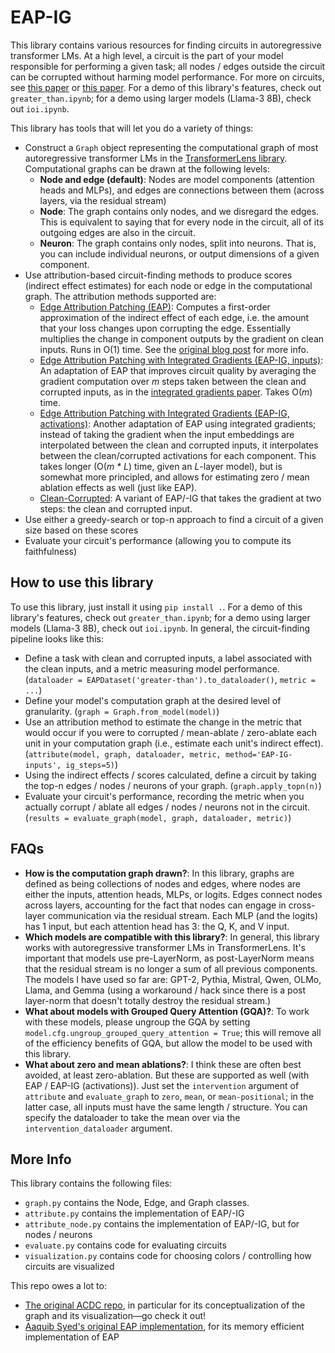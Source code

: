 # EAP-IG
This library contains various resources for finding circuits in autoregressive transformer LMs. At a high level, a circuit is the part of your model responsible for performing a given task; all nodes / edges outside the circuit can be corrupted without harming model performance. For more on circuits, see [this paper](https://arxiv.org/abs/2403.17806 ) or [this paper](https://arxiv.org/abs/2403.19647). For a demo of this library's features, check out `greater_than.ipynb`; for a demo using larger models (Llama-3 8B), check out `ioi.ipynb`.

This library has tools that will let you do a variety of things:
- Construct a `Graph` object representing the computational graph of most autoregressive transformer LMs in the [TransformerLens library](https://github.com/TransformerLensOrg/TransformerLens). Computational graphs can be drawn at the following levels:
    - **Node and edge (default)**: Nodes are model components (attention heads and MLPs), and edges are connections between them (across layers, via the residual stream)
    - **Node**: The graph contains only nodes, and we disregard the edges. This is equivalent to saying that for every node in the circuit, all of its outgoing edges are also in the circuit.
    - **Neuron**: The graph contains only nodes, split into neurons. That is, you can include individual neurons, or output dimensions of a given component. 
- Use attribution-based circuit-finding methods to produce scores (indirect effect estimates) for each node or edge in the computational graph. The attribution methods supported are:
    - [Edge Attribution Patching (EAP)](https://arxiv.org/abs/1703.01365): Computes a first-order approximation of the indirect effect of each edge, i.e. the amount that your loss changes upon corrupting the edge. Essentially multiplies the change in component outputs by the gradient on clean inputs. Runs in O(1) time. See the [original blog post](https://www.neelnanda.io/mechanistic-interpretability/attribution-patching) for more info.
    - [Edge Attribution Patching with Integrated Gradients (EAP-IG, inputs)](https://arxiv.org/abs/2403.17806): An adaptation of EAP that improves circuit quality by averaging the gradient computation over *m* steps taken between the clean and corrupted inputs, as in the [integrated gradients paper](https://arxiv.org/abs/1703.01365). Takes O(*m*) time.
    - [Edge Attribution Patching with Integrated Gradients (EAP-IG, activations)](): Another adaptation of EAP using integrated gradients; instead of taking the gradient when the input embeddings are interpolated between the clean and corrupted inputs, it interpolates between the clean/corrupted activations for each component. This takes longer (O(*m * L*) time, given an *L*-layer model), but is somewhat more principled, and allows for estimating zero / mean ablation effects as well (just like EAP).
    - [Clean-Corrupted](https://arxiv.org/abs/2403.17806): A variant of EAP/-IG that takes the gradient at two steps: the clean and corrupted input.
- Use either a greedy-search or top-n approach to find a circuit of a given size based on these scores
- Evaluate your circuit's performance (allowing you to compute its faithfulness)

## How to use this library
To use this library, just install it using `pip install .`. For a demo of this library's features, check out `greater_than.ipynb`; for a demo using larger models (Llama-3 8B), check out `ioi.ipynb`. In general, the circuit-finding pipeline looks like this:
- Define a task with clean and corrupted inputs, a label associated with the clean inputs, and a metric measuring model performance. (`dataloader = EAPDataset('greater-than').to_dataloader()`, `metric = ...`)
- Define your model's computation graph at the desired level of granularity. (`graph = Graph.from_model(model)`)
- Use an attribution method to estimate the change in the metric that would occur if you were to corrupted / mean-ablate / zero-ablate each unit in your computation graph (i.e., estimate each unit's indirect effect). (`attribute(model, graph, dataloader, metric, method='EAP-IG-inputs', ig_steps=5)`)
- Using the indirect effects / scores calculated, define a circuit by taking the top-n edges / nodes / neurons of your graph. (`graph.apply_topn(n)`)
- Evaluate your circuit's performance, recording the metric when you actually corrupt / ablate all edges / nodes / neurons not in the circuit. (`results = evaluate_graph(model, graph, dataloader, metric)`)

## FAQs
- **How is the computation graph drawn?**: In this library, graphs are defined as being collections of nodes and edges, where nodes are either the inputs, attention heads, MLPs, or logits. Edges connect nodes across layers, accounting for the fact that nodes can engage in cross-layer communication via the residual stream. Each MLP (and the logits) has 1 input, but each attention head has 3: the Q, K, and V input.
- **Which models are compatible with this library?**: In general, this library works with autoregressive transformer LMs in TransformerLens. It's important that models use pre-LayerNorm, as post-LayerNorm means that the residual stream is no longer a sum of all previous components. The models I have used so far are: GPT-2, Pythia, Mistral, Qwen, OLMo, Llama, and Gemma (using a workaround / hack since there is a post layer-norm that doesn't totally destroy the residual stream.)
- **What about models with Grouped Query Attention (GQA)?**: To work with these models, please ungroup the GQA by setting `model.cfg.ungroup_grouped_query_attention = True`; this will remove all of the efficiency benefits of GQA, but allow the model to be used with this library.
- **What about zero and mean ablations?**: I think these are often best avoided, at least zero-ablation. But these are supported as well (with EAP / EAP-IG (activations)). Just set the `intervention` argument of `attribute` and `evaluate_graph` to `zero`, `mean`, or `mean-positional`; in the latter case, all inputs must have the same length / structure. You can specify the dataloader to take the mean over via the `intervention_dataloader` argument.

## More Info
This library contains the following files:
- `graph.py` contains the Node, Edge, and Graph classes.
- `attribute.py` contains the implementation of EAP/-IG
- `attribute_node.py` contains the implementation of EAP/-IG, but for nodes / neurons
- `evaluate.py` contains code for evaluating circuits
- `visualization.py` contains code for choosing colors / controlling how circuits are visualized

This repo owes a lot to:
- [The original ACDC repo](https://github.com/ArthurConmy/Automatic-Circuit-Discovery), in particular for its conceptualization of the graph and its visualization—go check it out!
- [Aaquib Syed's original EAP implementation](https://github.com/Aaquib111/edge-attribution-patching/tree/minimal-implementation), for its memory efficient implementation of EAP